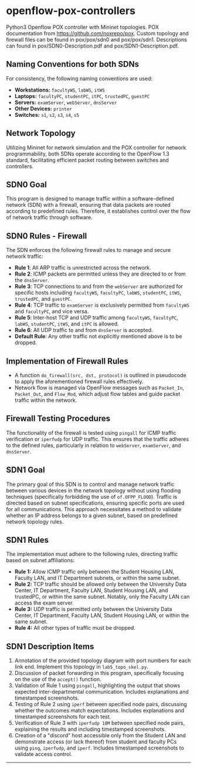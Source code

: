 # openflow-pox-controllers
Python3 Openflow POX controller with Mininet topologies. POX documentation from https://github.com/noxrepo/pox. Custom topology and firewall files can be found in pox/pox/sdn0 and pox/pox/sdn1. Descriptions can found in pox/SDN0-Description.pdf and pox/SDN1-Description.pdf.

## Naming Conventions for both SDNs

For consistency, the following naming conventions are used:

- **Workstations:** `facultyWS`, `labWS`, `itWS`
- **Laptops:** `facultyPC`, `studentPC`, `itPC`, `trustedPC`, `guestPC`
- **Servers:** `examServer`, `webServer`, `dnsServer`
- **Other Devices:** `printer`
- **Switches:** `s1`, `s2`, `s3`, `s4`, `s5`

## Network Topology

Utilizing Mininet for network simulation and the POX controller for network programmability, both SDNs operate according to the OpenFlow 1.3 standard, facilitating efficient packet routing between switches and controllers.

## SDN0 Goal

This program is designed to manage traffic within a software-defined network (SDN) with a firewall, ensuring that data packets are routed according to predefined rules. Therefore, it establishes control over the flow of network traffic through software.

## SDN0 Rules - Firewall

The SDN enforces the following firewall rules to manage and secure network traffic:

- **Rule 1**: All ARP traffic is unrestricted across the network.
- **Rule 2**: ICMP packets are permitted unless they are directed to or from the `dnsServer`.
- **Rule 3**: TCP connections to and from the `webServer` are authorized for specific hosts including `facultyWS`, `facultyPC`, `labWS`, `studentPC`, `itWS`, `trustedPC`, and `guestPC`.
- **Rule 4**: TCP traffic to `examServer` is exclusively permitted from `facultyWS` and `facultyPC`, and vice versa.
- **Rule 5**: Inter-host TCP and UDP traffic among `facultyWS`, `facultyPC`, `labWS`, `studentPC`, `itWS`, and `itPC` is allowed.
- **Rule 6**: All UDP traffic to and from `dnsServer` is accepted.
- **Default Rule**: Any other traffic not explicitly mentioned above is to be dropped.

## Implementation of Firewall Rules

 - A function `do_firewall(src, dst, protocol)` is outlined in pseudocode to apply the aforementioned firewall rules effectively.
 - Network flow is managed via OpenFlow messages such as `Packet_In`, `Packet_Out`, and `Flow_Mod`, which adjust flow tables and guide packet traffic within the network.

## Firewall Testing Procedures

The functionality of the firewall is tested using `pingall` for ICMP traffic verification or `iperfudp` for UDP traffic. This ensures that the traffic adheres to the defined rules, particularly in relation to `webServer`, `examServer`, and `dnsServer`.


## SDN1 Goal

The primary goal of this SDN is to control and manage network traffic between various devices in the network topology without using flooding techniques (specifically forbidding the use of `of.OFPP_FLOOD`). Traffic is directed based on subnet specifications, ensuring specific ports are used for all communications. This approach necessitates a method to validate whether an IP address belongs to a given subnet, based on predefined network topology rules.


## SDN1 Rules

The implementation must adhere to the following rules, directing traffic based on subnet affiliations:

- **Rule 1:** Allow ICMP traffic only between the Student Housing LAN, Faculty LAN, and IT Department subnets, or within the same subnet.
- **Rule 2:** TCP traffic should be allowed only between the University Data Center, IT Department, Faculty LAN, Student Housing LAN, and trustedPC, or within the same subnet. Notably, only the Faculty LAN can access the exam server.
- **Rule 3:** UDP traffic is permitted only between the University Data Center, IT Department, Faculty LAN, Student Housing LAN, or within the same subnet.
- **Rule 4:** All other types of traffic must be dropped.


## SDN1 Description Items

1. Annotation of the provided topology diagram with port numbers for each link end. Implement this topology in `lab5_topo_skel.py`.
2. Discussion of packet forwarding in this program, specifically focusing on the use of the `accept()` function.
3. Validation of Rule 1 using `pingall`, highlighting the output that shows expected inter-departmental communication. Includes explanations and timestamped screenshots.
4. Testing of Rule 2 using `iperf` between specified node pairs, discussing whether the outcomes match expectations. Includes explanations and timestamped screenshots for each test.
5. Verification of Rule 3 with `iperfudp 10M` between specified node pairs, explaining the results and including timestamped screenshots.
6. Creation of a "discord" host accessible only from the Student LAN and demonstrate access (or lack thereof) from student and faculty PCs using `ping`, `iperfudp`, and `iperf`. Includes timestamped screenshots to validate access control.

---

